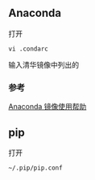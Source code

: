 ## Anaconda

打开
```language
vi .condarc
```

输入清华镜像中列出的


### 参考
[Anaconda 镜像使用帮助](https://mirrors.tuna.tsinghua.edu.cn/help/anaconda/)


## pip

打开
```language
~/.pip/pip.conf
```
